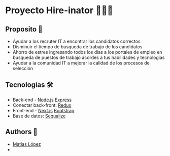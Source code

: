 # Proyecto Hire-inator 👥🕵️‍♂️

## Proposito 📄
- Ayudar a los recruter IT a encontrar los candidatos correctos
- Disminuir el tiempo de busqueda de trabajo de los candidatos
- Ahorro de estres ingresando todos los dias a los portales de empleo en busqueda de puestos de trabajo acordes a tus habilidades y tecnologias
- Ayudar a la comunidad IT a mejorar la calidad de los procesos de selección

## Tecnologias 🛠
- Back-end - [Node.js](https://nodejs.org/es/about/) [Express](https://expressjs.com/es/)
- Conectar back-front: [Redux](https://es.redux.js.org/)
- Front-end - [Next.js](https://nextjs.org/) [Bootstrap](https://getbootstrap.com/) 
- Base de datos: [Sequalize](https://sequelize.org/)

## Authors 🌟
* [Matias López](https://www.linkedin.com/in/matias-l%C3%B3pez-777796194/)
* 
